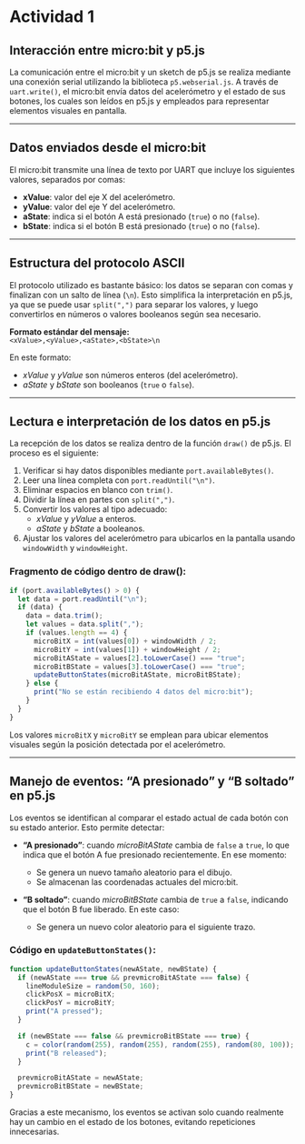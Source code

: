 # Actividad 1  
## Interacción entre micro:bit y p5.js

La comunicación entre el micro:bit y un sketch de p5.js se realiza mediante una conexión serial utilizando la biblioteca `p5.webserial.js`. A través de `uart.write()`, el micro:bit envía datos del acelerómetro y el estado de sus botones, los cuales son leídos en p5.js y empleados para representar elementos visuales en pantalla.

---

## Datos enviados desde el micro:bit

El micro:bit transmite una línea de texto por UART que incluye los siguientes valores, separados por comas:

- **xValue**: valor del eje X del acelerómetro.  
- **yValue**: valor del eje Y del acelerómetro.  
- **aState**: indica si el botón A está presionado (`true`) o no (`false`).  
- **bState**: indica si el botón B está presionado (`true`) o no (`false`).  

---

## Estructura del protocolo ASCII

El protocolo utilizado es bastante básico: los datos se separan con comas y finalizan con un salto de línea (`\n`). Esto simplifica la interpretación en p5.js, ya que se puede usar `split(",")` para separar los valores, y luego convertirlos en números o valores booleanos según sea necesario.

**Formato estándar del mensaje:**  
``<xValue>,<yValue>,<aState>,<bState>\n``

En este formato:  
- *xValue* y *yValue* son números enteros (del acelerómetro).  
- *aState* y *bState* son booleanos (`true` o `false`).  

---

## Lectura e interpretación de los datos en p5.js

La recepción de los datos se realiza dentro de la función `draw()` de p5.js. El proceso es el siguiente:

1. Verificar si hay datos disponibles mediante `port.availableBytes()`.  
2. Leer una línea completa con `port.readUntil("\n")`.  
3. Eliminar espacios en blanco con `trim()`.  
4. Dividir la línea en partes con `split(",")`.  
5. Convertir los valores al tipo adecuado:  
   - *xValue* y *yValue* a enteros.  
   - *aState* y *bState* a booleanos.  
6. Ajustar los valores del acelerómetro para ubicarlos en la pantalla usando `windowWidth` y `windowHeight`.  

### Fragmento de código dentro de draw():
```javascript
if (port.availableBytes() > 0) {
  let data = port.readUntil("\n");
  if (data) {
    data = data.trim();
    let values = data.split(",");
    if (values.length == 4) {
      microBitX = int(values[0]) + windowWidth / 2;
      microBitY = int(values[1]) + windowHeight / 2;
      microBitAState = values[2].toLowerCase() === "true";
      microBitBState = values[3].toLowerCase() === "true";
      updateButtonStates(microBitAState, microBitBState);
    } else {
      print("No se están recibiendo 4 datos del micro:bit");
    }
  }
}
```

Los valores `microBitX` y `microBitY` se emplean para ubicar elementos visuales según la posición detectada por el acelerómetro.

---

## Manejo de eventos: “A presionado” y “B soltado” en p5.js

Los eventos se identifican al comparar el estado actual de cada botón con su estado anterior. Esto permite detectar:

- **“A presionado”**: cuando *microBitAState* cambia de `false` a `true`, lo que indica que el botón A fue presionado recientemente. En ese momento:
  - Se genera un nuevo tamaño aleatorio para el dibujo.
  - Se almacenan las coordenadas actuales del micro:bit.

- **“B soltado”**: cuando *microBitBState* cambia de `true` a `false`, indicando que el botón B fue liberado. En este caso:
  - Se genera un nuevo color aleatorio para el siguiente trazo.

### Código en `updateButtonStates()`:
```javascript
function updateButtonStates(newAState, newBState) {
  if (newAState === true && prevmicroBitAState === false) {
    lineModuleSize = random(50, 160);
    clickPosX = microBitX;
    clickPosY = microBitY;
    print("A pressed");
  }

  if (newBState === false && prevmicroBitBState === true) {
    c = color(random(255), random(255), random(255), random(80, 100));
    print("B released");
  }

  prevmicroBitAState = newAState;
  prevmicroBitBState = newBState;
}
```

Gracias a este mecanismo, los eventos se activan solo cuando realmente hay un cambio en el estado de los botones, evitando repeticiones innecesarias.
